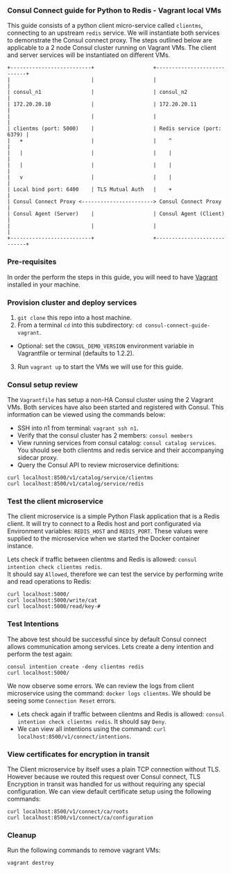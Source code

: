 ### Consul Connect guide for Python to Redis - Vagrant local VMs

This guide consists of a python client micro-service called `clientms`, connecting to an upstream `redis` service. We will instantiate both services to demonstrate the Consul connect proxy. The steps outlined below are applicable to a 2 node Consul cluster running on Vagrant VMs. The client and server services will be instantiated on different VMs.


```
+--------------------------+                   +----------------------------+
|                          |                   |                            |
| consul_n1                |                   | consul_n2                  |
| 172.20.20.10             |                   | 172.20.20.11               |
|                          |                   |                            |
| clientms (port: 5000)    |                   | Redis service (port: 6379) |
|   +                      |                   |    ^                       |
|   |                      |                   |    |                       |
|   |                      |                   |    |                       |
|   v                      |                   |    |                       |
| Local bind port: 6400    | TLS Mutual Auth   |    +                       |
| Consul Connect Proxy <-----------------------> Consul Connect Proxy       |
| Consul Agent (Server)    |                   | Consul Agent (Client)      |
|                          |                   |                            |
+--------------------------+                   +----------------------------+
```

### Pre-requisites
In order the perform the steps in this guide, you will need to have [Vagrant](https://www.vagrantup.com/) installed in your machine.

### Provision cluster and deploy services
1. `git clone` this repo into a host machine.
2. From a terminal `cd` into this subdirectory: `cd consul-connect-guide-vagrant`.
  - Optional: set the `CONSUL_DEMO_VERSION` environment variable in Vagrantfile or terminal (defaults to 1.2.2).
3. Run `vagrant up` to start the VMs we will use for this guide.

### Consul setup review
The `Vagrantfile` has setup a non-HA Consul cluster using the 2 Vagrant VMs. Both services have also been started and registered with Consul. This information can be viewed using the commands below:

- SSH into n1 from terminal: `vagrant ssh n1`.  
- Verify that the consul cluster has 2 members: `consul members`
- View running services from consul catalog: `consul catalog services`. You should see both clientms and redis service and their accompanying sidecar proxy.
- Query the Consul API to review microservice definitions:   
```
curl localhost:8500/v1/catalog/service/clientms
curl localhost:8500/v1/catalog/service/redis  
```

### Test the client microservice
The client microservice is a simple Python Flask application that is a Redis client. It will try to connect to a Redis host and port configurated via Environment variables: `REDIS_HOST` and `REDIS_PORT`. These values were supplied to the microservice when we started the Docker container instance.  

Lets check if traffic between clientms and Redis is allowed: `consul intention check clientms redis`.  
It should say `Allowed`, therefore we can test the service by performing write and read operations to Redis:  
```
curl localhost:5000/
curl localhost:5000/write/cat
curl localhost:5000/read/key-#  
```

### Test Intentions
The above test should be successful since by default Consul connect allows communication among services. Lets create a deny intention and perform the test again:  

```
consul intention create -deny clientms redis
curl localhost:5000/
```
We now observe some errors. We can review the logs from client microservice using the command: `docker logs clientms`. We should be seeing some `Connection Reset` errors.  
- Lets check again if traffic between clientms and Redis is allowed: `consul intention check clientms redis`. It should say `Deny`.
- We can view all intentions using the command: `curl localhost:8500/v1/connect/intentions`.

### View certificates for encryption in transit
The Client microservice by itself uses a plain TCP connection without TLS. However because we routed this request over Consul connect, TLS Encryption in transit was handled for us without requiring any special configuration. We can view default certificate setup using the following commands:
```
curl localhost:8500/v1/connect/ca/roots
curl localhost:8500/v1/connect/ca/configuration
```

### Cleanup
Run the following commands to remove vagrant VMs:
```
vagrant destroy
```
